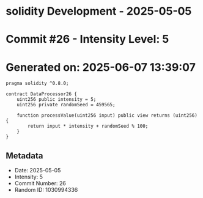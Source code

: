 ﻿# solidity Development - 2025-05-05
# Commit #26 - Intensity Level: 5
# Generated on: 2025-06-07 13:39:07
```solidity
pragma solidity ^0.8.0;

contract DataProcessor26 {
    uint256 public intensity = 5;
    uint256 private randomSeed = 459565;

    function processValue(uint256 input) public view returns (uint256) {
        return input * intensity + randomSeed % 100;
    }
}
```
## Metadata
- Date: 2025-05-05
- Intensity: 5
- Commit Number: 26
- Random ID: 1030994336
